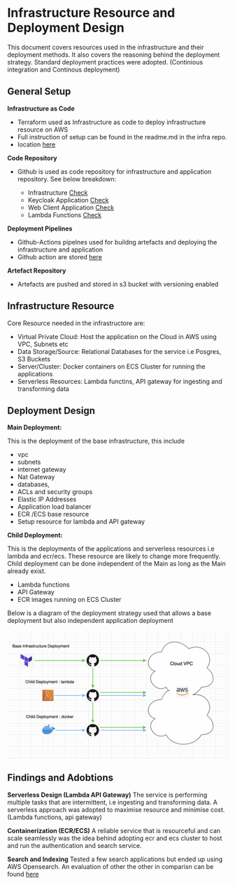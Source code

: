 # Infrastructure Resource and Deployment Design

This document covers resources used in the infrastructure and their deployment methods. It also covers the reasoning behind the deployment strategy. Standard deployment practices were adopted. (Continious integration and Continous deployment)

## General Setup

**Infrastructure as Code**

* Terraform used as Infrastructure as code to deploy infrastructure resource on AWS
* Full instruction of setup can be found in the readme.md in the infra repo. 
* location [here](https://github.com/nationalarchives/da-ayr-terraform-infra)

**Code Repository**
* Github is used as code repository for infrastructure and application repository. See below breakdown:

    - Infrastructure [Check](https://github.com/nationalarchives/da-ayr-terraform-infra)
    - Keycloak Application [Check](https://github.com/nationalarchives/da-ayr-auth-server)
    - Web Client Application [Check](https://github.com/nationalarchives/da-ayr-webapp)
    - Lambda Functions [Check](https://github.com/nationalarchives/da-ayr-lambdas)

**Deployment Pipelines**

* Github-Actions pipelnes used for buildng artefacts and deploying the infrastructure and application
* Github action are stored [here](https://github.com/nationalarchives/da-ayr-github-actions)

**Artefact Repository**
* Artefacts are pushed and stored in s3 bucket with versioning enabled

## Infrastructure Resource

Core Resource needed in the infrastructore are:
* Virtual Private Cloud: Host the application on the Cloud in AWS using VPC, Subnets etc
* Data Storage/Source: Relational Databases for the service i.e  Posgres, S3 Buckets
* Server/Cluster: Docker containers on ECS Cluster for running the applications
* Serverless Resources: Lambda functins, API gateway for ingesting and transforming data


## Deployment Design

**Main Deployment:**

This is the deployment of the base infrastructure, this include 
   - vpc
   - subnets 
   - internet gateway
   - Nat Gateway 
   - databases, 
   - ACLs and security groups
   - Elastic IP Addresses
   - Application load balancer
   - ECR /ECS base resource
   - Setup resource for lambda and API gateway

**Child Deployment:** 

This is the deployments of the applications and serverless resources i.e lambda and ecr/ecs. These resource are likely to change more frequently. Child deployment can be done independent of the Main as long as the Main already exist.

   - Lambda functions
   - API Gateway
   - ECR images running on ECS Cluster

Below is a diagram of the deployment strategy used that allows a base deployment but also independent application deployment

![Infrastructure and deployment](images/deployment-diagram.png)


## Findings and Adobtions

**Serverless Design (Lambda API Gateway)**
The service is performing multiple tasks that are intermittent, i.e ingesting and transforming data. A serverless approach was adopted to maximise resource and minimise cost. (Lambda functions, api gateway)

**Containerization (ECR/ECS)**
A reliable service that is resourceful and can scale seamlessly was the idea behind adopting ecr and ecs cluster to host and run the authentication and search service.

**Search and Indexing**
Tested a few search applications but ended up using AWS Opensearch. An evaluation of other the other in comparisn can be found [here](008-search-engine-options.md) 
